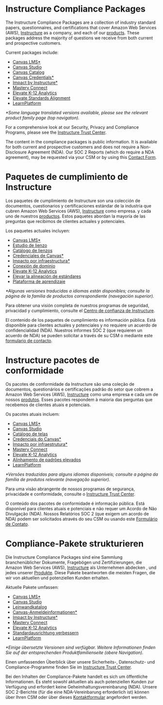 <div class="lang EN">
  
# Instructure Compliance Packages
  
The Instructure Compliance Packages are a collection of industry standard papers, questionnaires, and certifications that cover Amazon Web Services (AWS), [Instructure](https://www.instructure.com?utm_source=INST&utm_medium=ER&CampaignID=7013m000001NyB2AAK) as a company, and each of our [products](https://www.instructure.com/products?utm_source=INST&utm_medium=ER&CampaignID=7013m000001NyB2AAK). These packages address the majority of questions we receive from both current and prospective customers.

Current packages include:
- [Canvas LMS*](https://inst.bid/canvas/lms/dl)
- [Canvas Studio](https://inst.bid/canvas/studio/dl)
- [Canvas Catalog](https://inst.bid/canvas/catalog/dl)
- [Canvas Credentials*](https://inst.bid/canvas/credentials/dl)
- [Impact by Instructure*](https://inst.bid/impact/dl)
- [Mastery Connect](https://inst.bid/mastery/connect/dl)
- [Elevate K-12 Analytics](https://inst.bid/elevate/k12-analytics/dl)
- [Elevate Standards Alignment](https://inst.bid/elevate/standards-alignment/dl)
- [LearnPlatform](https://inst.bid/learnplatform/dl)

_*Some language translated versions available, please see the relevant product family page (top navigaton)._

For a comprehensive look at our Security, Privacy and Compliance Programs, please see the [Instructure Trust Center](https://www.instructure.com/trust-center).

The content in the compliance packages is public information. It is available for both current and prospective customers and does not require a Non-Disclosure Agreement (NDA). Our SOC 2 Reports (which do require a NDA agreement), may be requested via your CSM or by using this [Contact Form](https://www.instructure.com/contact-us).

</div>
<div class="lang ES_LA">
  
# Paquetes de cumplimiento de Instructure

Los paquetes de cumplimiento de Instructure son una colección de documentos, cuestionarios y certificaciones estándar de la industria que cubren Amazon Web Services (AWS), [Instructure](https://www.instructure.com?utm_source=INST&utm_medium=ER&CampaignID=7013m000001NyB2AAK) como empresa. y cada uno de nuestros [productos](https://www.instructure.com/products?utm_source=INST&utm_medium=ER&CampaignID=7013m000001NyB2AAK). Estos paquetes abordan la mayoría de las preguntas que recibimos de clientes actuales y potenciales.

Los paquetes actuales incluyen:
- [Canvas LMS*](https://inst.bid/canvas/lms/dl)
- [Estudio de lienzo](https://inst.bid/canvas/studio/dl)
- [Catálogo de lienzos](https://inst.bid/canvas/catalog/dl)
- [Credenciales de Canvas*](https://inst.bid/canvas/credentials/dl)
- [Impacto por infraestructura*](https://inst.bid/impact/dl)
- [Conexión de dominio](https://inst.bid/mastery/connect/dl)
- [Elevate K-12 Analytics](https://inst.bid/elevate/k12-analytics/dl)
- [Elevar la alineación de estándares](https://inst.bid/elevate/standards-alignment/dl)
- [Plataforma de aprendizaje](https://inst.bid/learnplatform/dl)

_*Algunas versiones traducidas a idiomas están disponibles; consulte la página de la familia de productos correspondiente (navegación superior)._

Para obtener una visión completa de nuestros programas de seguridad, privacidad y cumplimiento, consulte el [Centro de confianza de Instructure](https://www.instructure.com/trust-center).

El contenido de los paquetes de cumplimiento es información pública. Está disponible para clientes actuales y potenciales y no requiere un acuerdo de confidencialidad (NDA). Nuestros informes SOC 2 (que requieren un acuerdo de NDA) se pueden solicitar a través de su CSM o mediante este [formulario de contacto](https://www.instructure.com/contact-us).

</div>
<div class="lang PT_BR">

# Instructure pacotes de conformidade

Os pacotes de conformidade da Instructure são uma coleção de documentos, questionários e certificações padrão do setor que cobrem a Amazon Web Services (AWS), [Instructure](https://www.instructure.com?utm_source=INST&utm_medium=ER&CampaignID=7013m000001NyB2AAK) como uma empresa e cada um de nossos [produtos](https://www.instructure.com/products?utm_source=INST&utm_medium=ER&CampaignID=7013m000001NyB2AAK). Esses pacotes respondem à maioria das perguntas que recebemos de clientes atuais e potenciais.

Os pacotes atuais incluem:
- [Canvas LMS*](https://inst.bid/canvas/lms/dl)
- [Canvas Studio](https://inst.bid/canvas/studio/dl)
- [Catálogo de telas](https://inst.bid/canvas/catalog/dl)
- [Credenciais do Canvas*](https://inst.bid/canvas/credentials/dl)
- [Impacto por infraestrutura*](https://inst.bid/impact/dl)
- [Mastery Connect](https://inst.bid/mastery/connect/dl)
- [Elevate K-12 Analytics](https://inst.bid/elevate/k12-analytics/dl)
- [Alinhamento de padrões elevados](https://inst.bid/elevate/standards-alignment/dl)
- [LearnPlatform](https://inst.bid/learnplatform/dl)

_*Versões traduzidas para alguns idiomas disponíveis; consulte a página da família de produtos relevante (navegação superior)._

Para uma visão abrangente de nossos programas de segurança, privacidade e conformidade, consulte o [Instructure Trust Center](https://www.instructure.com/trust-center).

O conteúdo dos pacotes de conformidade é informação pública. Está disponível para clientes atuais e potenciais e não requer um Acordo de Não Divulgação (NDA). Nossos Relatórios SOC 2 (que exigem um acordo de NDA) podem ser solicitados através do seu CSM ou usando este [Formulário de Contato](https://www.instructure.com/contact-us).

</div>
<div class="lang DE">

# Compliance-Pakete strukturieren

Die Instructure Compliance Packages sind eine Sammlung branchenüblicher Dokumente, Fragebögen und Zertifizierungen, die Amazon Web Services (AWS), [Instructure](https://www.instructure.com?utm_source=INST&utm_medium=ER&CampaignID=7013m000001NyB2AAK) als Unternehmen abdecken , und jedes unserer [Produkte](https://www.instructure.com/products?utm_source=INST&utm_medium=ER&CampaignID=7013m000001NyB2AAK). Diese Pakete beantworten die meisten Fragen, die wir von aktuellen und potenziellen Kunden erhalten.

Aktuelle Pakete umfassen:
- [Canvas LMS*](https://inst.bid/canvas/lms/dl)
- [Canvas Studio](https://inst.bid/canvas/studio/dl)
- [Leinwandkatalog](https://inst.bid/canvas/catalog/dl)
- [Canvas-Anmeldeinformationen*](https://inst.bid/canvas/credentials/dl)
- [Impact by Instructure*](https://inst.bid/impact/dl)
- [Mastery Connect](https://inst.bid/mastery/connect/dl)
- [Elevate K-12 Analytics](https://inst.bid/elevate/k12-analytics/dl)
- [Standardausrichtung verbessern](https://inst.bid/elevate/standards-alignment/dl)
- [LearnPlatform](https://inst.bid/learnplatform/dl)

_*Einige übersetzte Versionen sind verfügbar. Weitere Informationen finden Sie auf der entsprechenden Produktfamilienseite (obere Navigation)._

Einen umfassenden Überblick über unsere Sicherheits-, Datenschutz- und Compliance-Programme finden Sie im [Instructure Trust Center](https://www.instructure.com/trust-center).

Bei den Inhalten der Compliance-Pakete handelt es sich um öffentliche Informationen. Es steht sowohl aktuellen als auch potenziellen Kunden zur Verfügung und erfordert keine Geheimhaltungsvereinbarung (NDA). Unsere SOC 2-Berichte (für die eine NDA-Vereinbarung erforderlich ist) können über Ihren CSM oder über dieses [Kontaktformular](https://www.instructure.com/contact-us) angefordert werden.

</div>
